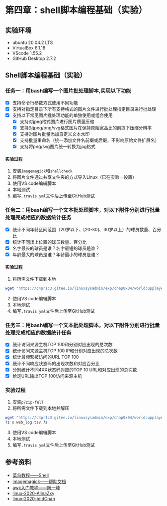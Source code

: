 # 第四章：shell脚本编程基础（实验）

## 实验环境
* ubuntu 20.04.2 LTS
* VirtualBox 6.1.18
* VScode 1.55.2
* GitHub Desktop 2.7.2

## Shell脚本编程基础（实验）

### 任务一：用bash编写一个图片批处理脚本,实现以下功能
- [x] 支持命令行参数方式使用不同功能
- [x] 支持对指定目录下所有支持格式的图片文件进行批处理指定目录进行批处理
- [x] 支持以下常见图片批处理功能的单独使用或组合使用
  - [x] 支持对jpeg格式图片进行图片质量压缩
  - [x] 支持对jpeg/png/svg格式图片在保持原始宽高比的前提下压缩分辨率
  - [x] 支持对图片批量添加自定义文本水印
  - [x] 支持批量重命名（统一添加文件名前缀或后缀，不影响原始文件扩展名）
  - [x] 支持将png/svg图片统一转换为jpg格式

#### 实验过程
1. 安装`imagemagick`和`shellcheck`
2. 将图片文件通过共享文件夹的方式导入Linux（已在实验一设置）
3. 使用VS code编辑脚本
4. 本地测试
5. 编写`.travis.yml`文件后上传至GitHub测试

### 任务二：用bash编写一个文本批处理脚本，对以下附件分别进行批量处理完成相应的数据统计任务
- [x] 统计不同年龄区间范围（20岁以下、[20-30]、30岁以上）的球员数量、百分比
- [x] 统计不同场上位置的球员数量、百分比
- [x] 名字最长的球员是谁？名字最短的球员是谁？
- [x] 年龄最大的球员是谁？年龄最小的球员是谁？

#### 实验过程
1. 将所需文件下载到本地
  ```bash
  wget "https://c4pr1c3.gitee.io/linuxsysadmin/exp/chap0x04/worldcupplayerinfo.tsv"
  ```
2. 使用VS code编辑脚本
3. 本地测试
4. 编写`.travis.yml`文件后上传至GitHub测试

### 任务三：用bash编写一个文本批处理脚本，对以下附件分别进行批量处理完成相应的数据统计任务
- [x] 统计访问来源主机TOP 100和分别对应出现的总次数
- [x] 统计访问来源主机TOP 100 IP和分别对应出现的总次数
- [x] 统计最频繁被访问的URL TOP 100
- [x] 统计不同响应状态码的出现次数和对应百分比
- [x] 分别统计不同4XX状态码对应的TOP 10 URL和对应出现的总次数
- [x] 给定URL输出TOP 100访问来源主机

### 实验过程
1. 安装`p7zip-full`
2. 将所需文件下载到本地并解压
  ```bash
  wget "https://c4pr1c3.gitee.io/linuxsysadmin/exp/chap0x04/worldcupplayerinfo.tsv"
  7z x web_log.tsv.7z
  ```
3. 使用VS code编辑脚本
4. 本地测试
5. 编写`.travis.yml`文件后上传至GitHub测试

## 参考资料
* [菜鸟教程——Shell](https://www.runoob.com/linux/linux-shell.html)
* [imagemagick——帮助文档](https://imagemagick.org/index.php)
* [awk入门教程——阮一峰](http://www.ruanyifeng.com/blog/2018/11/awk.html)
* [linux-2020-AlinaZxy](https://github.com/CUCCS/linux-2020-AlinaZxy/tree/homework4)
* [linux-2020-ididChan](https://github.com/CUCCS/linux-2020-ididChan/tree/homework04)
